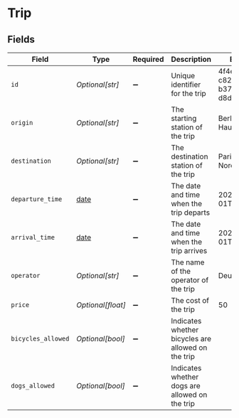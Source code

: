 # Trip


## Fields

| Field                                                                | Type                                                                 | Required                                                             | Description                                                          | Example                                                              |
| -------------------------------------------------------------------- | -------------------------------------------------------------------- | -------------------------------------------------------------------- | -------------------------------------------------------------------- | -------------------------------------------------------------------- |
| `id`                                                                 | *Optional[str]*                                                      | :heavy_minus_sign:                                                   | Unique identifier for the trip                                       | 4f4e4e1-c824-4d63-b37a-d8d698862f1d                                  |
| `origin`                                                             | *Optional[str]*                                                      | :heavy_minus_sign:                                                   | The starting station of the trip                                     | Berlin Hauptbahnhof                                                  |
| `destination`                                                        | *Optional[str]*                                                      | :heavy_minus_sign:                                                   | The destination station of the trip                                  | Paris Gare du Nord                                                   |
| `departure_time`                                                     | [date](https://docs.python.org/3/library/datetime.html#date-objects) | :heavy_minus_sign:                                                   | The date and time when the trip departs                              | 2024-02-01T10:00:00Z                                                 |
| `arrival_time`                                                       | [date](https://docs.python.org/3/library/datetime.html#date-objects) | :heavy_minus_sign:                                                   | The date and time when the trip arrives                              | 2024-02-01T16:00:00Z                                                 |
| `operator`                                                           | *Optional[str]*                                                      | :heavy_minus_sign:                                                   | The name of the operator of the trip                                 | Deutsche Bahn                                                        |
| `price`                                                              | *Optional[float]*                                                    | :heavy_minus_sign:                                                   | The cost of the trip                                                 | 50                                                                   |
| `bicycles_allowed`                                                   | *Optional[bool]*                                                     | :heavy_minus_sign:                                                   | Indicates whether bicycles are allowed on the trip                   |                                                                      |
| `dogs_allowed`                                                       | *Optional[bool]*                                                     | :heavy_minus_sign:                                                   | Indicates whether dogs are allowed on the trip                       |                                                                      |